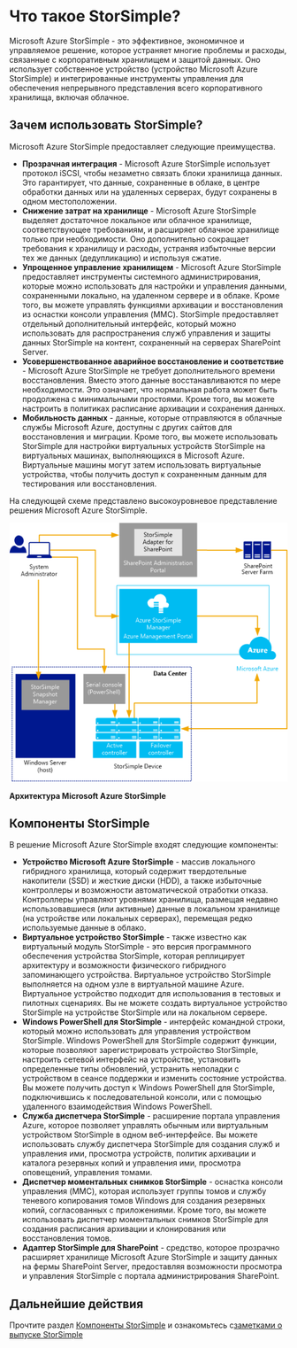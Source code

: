 <properties 
   pageTitle="Что такое StorSimple?" 
   description="Описание функций, архитектуры и компонентов StorSimple." 
   services="storsimple" 
   documentationCenter="NA" 
   authors="SharS" 
   manager="AdinaH" 
   editor=""/>

<tags
   ms.service="storsimple"
   ms.devlang="NA"
   ms.topic="article"
   ms.tgt_pltfrm="NA"
   ms.workload="TBD" 
   ms.date="02/17/2015"
   ms.author="v-sharos@microsoft.com"/>

# Что такое StorSimple? 

Microsoft Azure StorSimple - это эффективное, экономичное и управляемое решение, которое устраняет многие проблемы и расходы, связанные с корпоративным хранилищем и защитой данных. Оно использует собственное устройство (устройство Microsoft Azure StorSimple) и интегрированные инструменты управления для обеспечения непрерывного представления всего корпоративного хранилища, включая облачное.

## Зачем использовать StorSimple?

Microsoft Azure StorSimple предоставляет следующие преимущества.

- **Прозрачная интеграция** - Microsoft Azure StorSimple использует протокол iSCSI, чтобы незаметно связать блоки хранилища данных. Это гарантирует, что данные, сохраненные в облаке, в центре обработки данных или на удаленных серверах, будут сохранены в одном местоположении.
- **Снижение затрат на хранилище** - Microsoft Azure StorSimple выделяет достаточное локальное или облачное хранилище, соответствующее требованиям, и расширяет облачное хранилище только при необходимости. Оно дополнительно сокращает требования к хранилищу и расходы, устраняя избыточные версии тех же данных (дедупликацию) и используя сжатие.
- **Упрощенное управление хранилищем** - Microsoft Azure StorSimple предоставляет инструменты системного администрирования, которые можно использовать для настройки и управления данными, сохраненными локально, на удаленном сервере и в облаке. Кроме того, вы можете управлять функциями архивации и восстановления из оснастки консоли управления (MMC). StorSimple предоставляет отдельный дополнительный интерфейс, который можно использовать для распространения служб управления и защиты данных StorSimple на контент, сохраненный на серверах SharePoint Server. 
- **Усовершенствованное аварийное восстановление и соответствие** - Microsoft Azure StorSimple не требует дополнительного времени восстановления. Вместо этого данные восстанавливаются по мере необходимости. Это означает, что нормальная работа может быть продолжена с минимальными простоями. Кроме того, вы можете настроить в политиках расписание архивации и сохранения данных.
- **Мобильность данных** - данные, которые отправляются в облачные службы Microsoft Azure, доступны с других сайтов для восстановления и миграции. Кроме того, вы можете использовать StorSimple для настройки виртуальных устройств StorSimple на виртуальных машинах, выполняющихся в Microsoft Azure. Виртуальные машины могут затем использовать виртуальные устройства, чтобы получить доступ к сохраненным данным для тестирования или восстановления. 

На следующей схеме представлено высокоуровневое представление решения Microsoft Azure StorSimple.

![Архитектура StorSimple](./media/storsimple-overview/hcs-data-services-storsimple-system-architecture.png)

**Архитектура Microsoft Azure StorSimple**

## Компоненты StorSimple

В решение Microsoft Azure StorSimple входят следующие компоненты:

- **Устройство Microsoft Azure StorSimple** - массив локального гибридного хранилища, который содержит твердотельные накопители (SSD) и жесткие диски (HDD), а также избыточные контроллеры и возможности автоматической отработки отказа. Контроллеры управляют уровнями хранилища, размещая недавно использовавшиеся (или активные) данные в локальном хранилище (на устройстве или локальных серверах), перемещая редко используемые данные в облако.
- **Виртуальное устройство StorSimple** - также известно как виртуальный модуль StorSimple - это версия программного обеспечения устройства StorSimple, которая реплицирует архитектуру и возможности физического гибридного запоминающего устройства. Виртуальное устройство StorSimple выполняется на одном узле в виртуальной машине Azure. Виртуальное устройство подходит для использования в тестовых и пилотных сценариях. Вы не можете создать виртуальное устройство StorSimple на устройстве StorSimple или на локальном сервере.
- **Windows PowerShell для StorSimple** - интерфейс командной строки, который можно использовать для управления устройством StorSimple. Windows PowerShell для StorSimple содержит функции, которые позволяют зарегистрировать устройство StorSimple, настроить сетевой интерфейс на устройстве, установить определенные типы обновлений, устранить неполадки с устройством в сеансе поддержки и изменить состояние устройства. Вы можете получить доступ к Windows PowerShell для StorSimple, подключившись к последовательной консоли, или с помощью удаленного взаимодействия Windows PowerShell.
- **Служба диспетчера StorSimple** - расширение портала управления Azure, которое позволяет управлять обычным или виртуальным устройством StorSimple в одном веб-интерфейсе. Вы можете использовать службу диспетчера StorSimple для создания служб и управления ими, просмотра устройств, политик архивации и каталога резервных копий и управления ими, просмотра оповещений, управления томами.
- **Диспетчер моментальных снимков StorSimple** - оснастка консоли управления (MMC), которая использует группы томов и службу теневого копирования томов Windows для создания резервных копий, согласованных с приложениями. Кроме того, вы можете использовать диспетчер моментальных снимков StorSimple для создания расписания архивации и клонирования или восстановления томов. 
- **Адаптер StorSimple для SharePoint** - средство, которое прозрачно расширяет хранилище Microsoft Azure StorSimple и защиту данных на фермы SharePoint Server, предоставляя возможности просмотра и управления StorSimple с портала администрирования SharePoint.

## Дальнейшие действия

Прочтите раздел [Компоненты StorSimple](https://technet.microsoft.com/library/cc754482.aspx) и ознакомьтесь с[заметками о выпуске StorSimple](https://msdn.microsoft.com/library/azure/dn772367.aspx)





<!--HONumber=52-->